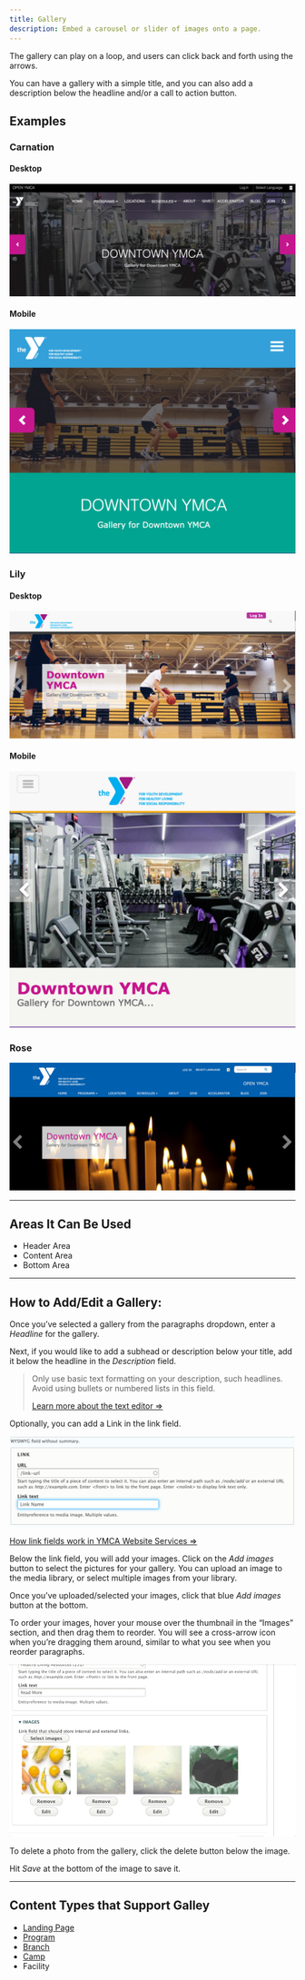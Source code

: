 ```yaml
---
title: Gallery
description: Embed a carousel or slider of images onto a page.
---
```


The gallery can play on a loop, and users can click back and forth using the arrows.

You can have a gallery with a simple title, and you can also add a description below the headline and/or a call to action button.

## Examples

### Carnation

#### Desktop
![Gallery in Carnation on desktop](paragraphs--gallery--carnation.jpeg)

#### Mobile
![Gallery in Carnation on mobile](paragraphs--gallery--carnation-mobile.jpeg)

### Lily

#### Desktop
![Gallery in Lily on desktop](paragraphs--gallery--lily.jpeg)

#### Mobile
![Gallery in Lily on mobile](paragraphs--gallery--lily-mobile.jpeg)

### Rose
![Gallery in Rose on desktop](paragraphs--gallery--rose.jpeg)

---

## Areas It Can Be Used

* Header Area
* Content Area
* Bottom Area
---

## How to Add/Edit a Gallery:

Once you’ve selected a gallery from the paragraphs dropdown, enter a *Headline* for the gallery.

Next, if you would like to add a subhead or description below your title, add it below the headline in the *Description* field.

> Only use basic text formatting on your description, such headlines. Avoid using bullets or numbered lists in this field.
>
> [Learn more about the text editor ⇒](../../text-editor)

Optionally, you can add a Link in the link field.

![The Gallery link field](paragraphs--gallery--link.png)

[How link fields work in YMCA Website Services ⇒](../../content-editing-basics/#linksbutton-fields)

Below the link field, you will add your images. Click on the *Add images* button to select the pictures for your gallery. You can upload an image to the media library, or select multiple images from your library.

Once you’ve uploaded/selected your images, click that blue *Add images* button at the bottom.

To order your images, hover your mouse over the thumbnail in the “Images” section, and then drag them to reorder. You will see a cross-arrow icon when you’re dragging them around, similar to what you see when you reorder paragraphs.

![Reorder images via drag and drop](paragraphs--gallery--admin-reorder.gif)

To delete a photo from the gallery, click the delete button below the image.

Hit *Save* at the bottom of the image to save it.

---

## Content Types that Support Galley

* [Landing Page](../../content-types/landing-page)
* [Program](../../content-types/program)
* [Branch](../../content-types/branch)
* [Camp](../../content-types/camp)
* Facility
